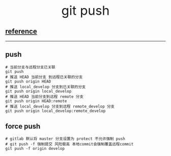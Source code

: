 <div style="text-align: center;font-size: 40px;">git push</div>

## [reference](https://git-scm.com/docs/git-push)

---

## push

```shell
# 当前分支与远程分支已关联
git push
# 推送 HEAD 当前分支 到远程已关联的分支
git push origin HEAD
# 推送 local_develop 分支到已关联的分支
git push origin local_develop
# 推送 HEAD 当前分支到远程 remote 分支
git push origin HEAD:remote
# 推送 local_develop 分支到远程 remote_develop 分支
git push origin local_develop:remote_develop
```

## force push

```shell
# gitlab 默认将 master 分支设置为 protect 不允许强制 push
# git push -f 强制提交 风险极高 本地commit会强制覆盖远程commit
git push -f origin develop
```